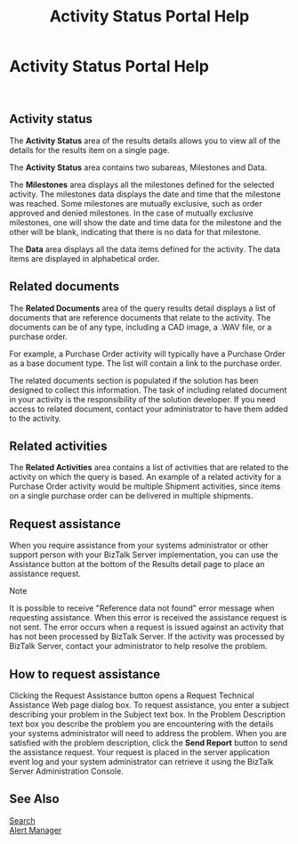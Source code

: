﻿---
title: Activity Status Portal Help
TOCTitle: Activity Status Portal Help
ms:assetid: a39fe5f4-16c8-45bf-a075-3169fe06b505
ms:mtpsurl: https://msdn.microsoft.com/en-us/library/Aa577849(v=BTS.80)
ms:contentKeyID: 51530179
ms.date: 08/30/2017
mtps_version: v=BTS.80
f1_keywords:
- bts06.bam.portal.activityhistory
---

# Activity Status Portal Help

 

## Activity status

The **Activity Status** area of the results details allows you to view all of the details for the results item on a single page.

The **Activity Status** area contains two subareas, Milestones and Data.

The **Milestones** area displays all the milestones defined for the selected activity. The milestones data displays the date and time that the milestone was reached. Some milestones are mutually exclusive, such as order approved and denied milestones. In the case of mutually exclusive milestones, one will show the date and time data for the milestone and the other will be blank, indicating that there is no data for that milestone.

The **Data** area displays all the data items defined for the activity. The data items are displayed in alphabetical order.

## Related documents

The **Related Documents** area of the query results detail displays a list of documents that are reference documents that relate to the activity. The documents can be of any type, including a CAD image, a .WAV file, or a purchase order.

For example, a Purchase Order activity will typically have a Purchase Order as a base document type. The list will contain a link to the purchase order.

The related documents section is populated if the solution has been designed to collect this information. The task of including related document in your activity is the responsibility of the solution developer. If you need access to related document, contact your administrator to have them added to the activity.

## Related activities

The **Related Activities** area contains a list of activities that are related to the activity on which the query is based. An example of a related activity for a Purchase Order activity would be multiple Shipment activities, since items on a single purchase order can be delivered in multiple shipments.

## Request assistance

When you require assistance from your systems administrator or other support person with your BizTalk Server implementation, you can use the Assistance button at the bottom of the Results detail page to place an assistance request.


> [!NOTE]
> <P>It is possible to receive "Reference data not found" error message when requesting assistance. When this error is received the assistance request is not sent. The error occurs when a request is issued against an activity that has not been processed by BizTalk Server. If the activity was processed by BizTalk Server, contact your administrator to help resolve the problem.</P>



## How to request assistance

Clicking the Request Assistance button opens a Request Technical Assistance Web page dialog box. To request assistance, you enter a subject describing your problem in the Subject text box. In the Problem Description text box you describe the problem you are encountering with the details your systems administrator will need to address the problem. When you are satisfied with the problem description, click the **Send Report** button to send the assistance request. Your request is placed in the server application event log and your system administrator can retrieve it using the BizTalk Server Administration Console.

## See Also

[Search](search.md)  
[Alert Manager](alert-manager.md)

